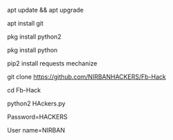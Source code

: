 apt update && apt upgrade


apt install git


pkg install python2


pkg install python


pip2 install requests mechanize


git clone https://github.com/NIRBANHACKERS/Fb-Hack


cd Fb-Hack


python2 HAckers.py


Password=HACKERS 


User name=NIRBAN
